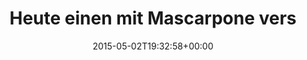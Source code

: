 ---
retweeted: false
source: <a href="https://about.twitter.com/products/tweetdeck" rel="nofollow">TweetDeck</a>
entities:
  hashtags: []
  symbols: []
  user_mentions: []
  urls: []
display_text_range:
- '0'
- '139'
favorite_count: '4'
id_str: '594585388531982336'
truncated: false
retweet_count: '0'
id: '594585388531982336'
created_at: Sat May 02 19:32:58 +0000 2015
favorited: false
full_text: |-
  Heute einen mit Mascarpone versetzten Gorgonzola erworben.

  Die Italiener wissen echt wie sie die Energiedichte ihrer Lebensmittel erhöhen.
lang: de
tags:
- pesos:twitter
date: '2015-05-02T19:32:58+00:00'
src: https://twitter.com/bascht/status/594585388531982336
original_url: https://twitter.com/bascht/status/594585388531982336
type: twitter_tweet
text: |-
  Heute einen mit Mascarpone versetzten Gorgonzola erworben.

  Die Italiener wissen echt wie sie die Energiedichte ihrer Lebensmittel erhöhen.
title: Heute einen mit Mascarpone vers

---